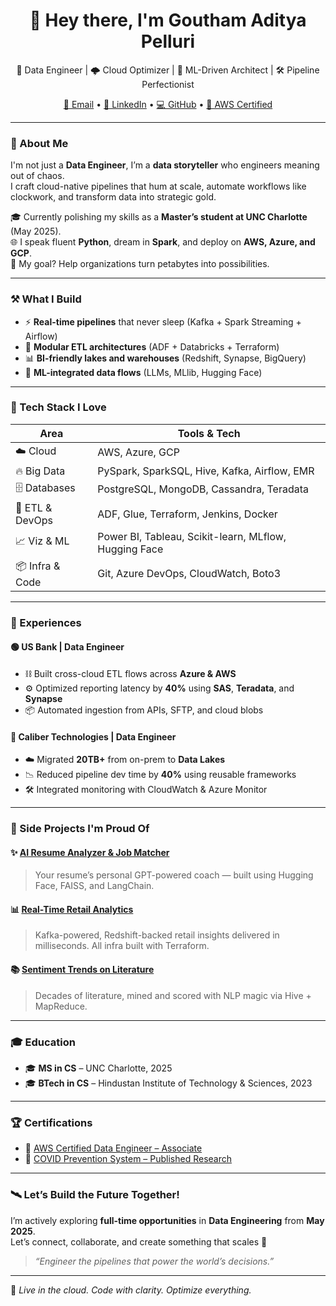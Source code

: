 <h1 align="center">👋 Hey there, I'm Goutham Aditya Pelluri</h1>

<p align="center">
  🚀 Data Engineer | 🌩️ Cloud Optimizer | 🧠 ML-Driven Architect | 🛠️ Pipeline Perfectionist  
</p>

<p align="center">
  <a href="mailto:goutampelluri@gmail.com">📧 Email</a> • 
  <a href="https://www.linkedin.com/in/gouthampelluri">🔗 LinkedIn</a> • 
  <a href="https://github.com/Goutam-P">💻 GitHub</a> • 
  <a href="https://www.credly.com/badges/f98467e5-197e-4714-a2b0-65e3c98acac7/public_url">🏅 AWS Certified</a>
</p>

---

### 🌟 About Me

I'm not just a **Data Engineer**, I’m a **data storyteller** who engineers meaning out of chaos.  
I craft cloud-native pipelines that hum at scale, automate workflows like clockwork, and transform data into strategic gold.  

🎓 Currently polishing my skills as a **Master’s student at UNC Charlotte** (May 2025).  
🌐 I speak fluent **Python**, dream in **Spark**, and deploy on **AWS, Azure, and GCP**.  
🎯 My goal? Help organizations turn petabytes into possibilities.

---

### ⚒️ What I Build

- ⚡ **Real-time pipelines** that never sleep (Kafka + Spark Streaming + Airflow)
- 🔄 **Modular ETL architectures** (ADF + Databricks + Terraform)
- 📊 **BI-friendly lakes and warehouses** (Redshift, Synapse, BigQuery)
- 🤖 **ML-integrated data flows** (LLMs, MLlib, Hugging Face)

---

### 🧠 Tech Stack I Love

| Area              | Tools & Tech |
|------------------|--------------|
| ☁️ Cloud          | AWS, Azure, GCP |
| 🔥 Big Data       | PySpark, SparkSQL, Hive, Kafka, Airflow, EMR |
| 🗄️ Databases       | PostgreSQL, MongoDB, Cassandra, Teradata |
| 🧪 ETL & DevOps    | ADF, Glue, Terraform, Jenkins, Docker |
| 📈 Viz & ML       | Power BI, Tableau, Scikit-learn, MLflow, Hugging Face |
| 📦 Infra & Code   | Git, Azure DevOps, CloudWatch, Boto3 |

---

### 🚀 Experiences

#### 🟢 **US Bank | Data Engineer**
- ⛓️ Built cross-cloud ETL flows across **Azure & AWS**
- ⚙️ Optimized reporting latency by **40%** using **SAS**, **Teradata**, and **Synapse**
- 📦 Automated ingestion from APIs, SFTP, and cloud blobs

#### 🔵 **Caliber Technologies | Data Engineer**
- ☁️ Migrated **20TB+** from on-prem to **Data Lakes**
- 📉 Reduced pipeline dev time by **40%** using reusable frameworks
- 🛠️ Integrated monitoring with CloudWatch & Azure Monitor

---

### 🌈 Side Projects I'm Proud Of

#### ✨ [AI Resume Analyzer & Job Matcher](https://github.com/Goutam-P)
> Your resume’s personal GPT-powered coach — built using Hugging Face, FAISS, and LangChain.

#### 📊 [Real-Time Retail Analytics](https://github.com/Goutam-P)
> Kafka-powered, Redshift-backed retail insights delivered in milliseconds. All infra built with Terraform.

#### 📚 [Sentiment Trends on Literature](https://github.com/Goutam-P)
> Decades of literature, mined and scored with NLP magic via Hive + MapReduce.

---

### 🎓 Education

- 🎓 **MS in CS** – UNC Charlotte, 2025  
- 🎓 **BTech in CS** – Hindustan Institute of Technology & Sciences, 2023  

---

### 🏆 Certifications

- 🥇 [AWS Certified Data Engineer – Associate](https://www.credly.com/badges/f98467e5-197e-4714-a2b0-65e3c98acac7/publicurl)  
- 📃 [COVID Prevention System – Published Research](https://ijsrcseit.com/CSEIT228615)

---

### 🛰️ Let’s Build the Future Together!

I’m actively exploring **full-time opportunities** in **Data Engineering** from **May 2025**.  
Let’s connect, collaborate, and create something that scales 🚀

> _“Engineer the pipelines that power the world’s decisions.”_

---

📍 *Live in the cloud. Code with clarity. Optimize everything.*
